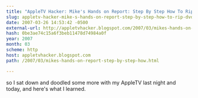 ```yaml
---
title: "AppleTV Hacker: Mike's Hands on Report: Step By Step How To Rip DVDs for AppleTV with MediaFork"
slug: appletv-hacker-mike-s-hands-on-report-step-by-step-how-to-rip-dvds-for
date: 2007-03-26 14:53:42 -0500
external-url: http://appletvhacker.blogspot.com/2007/03/mikes-hands-on-report-step-by-step-how.html
hash: 0be3ae74c15a6f3beb11478d74984a0f
year: 2007
month: 03
scheme: http
host: appletvhacker.blogspot.com
path: /2007/03/mikes-hands-on-report-step-by-step-how.html

---
```


so I sat down and doodled some more with my AppleTV last night and today, and here's what I learned.
